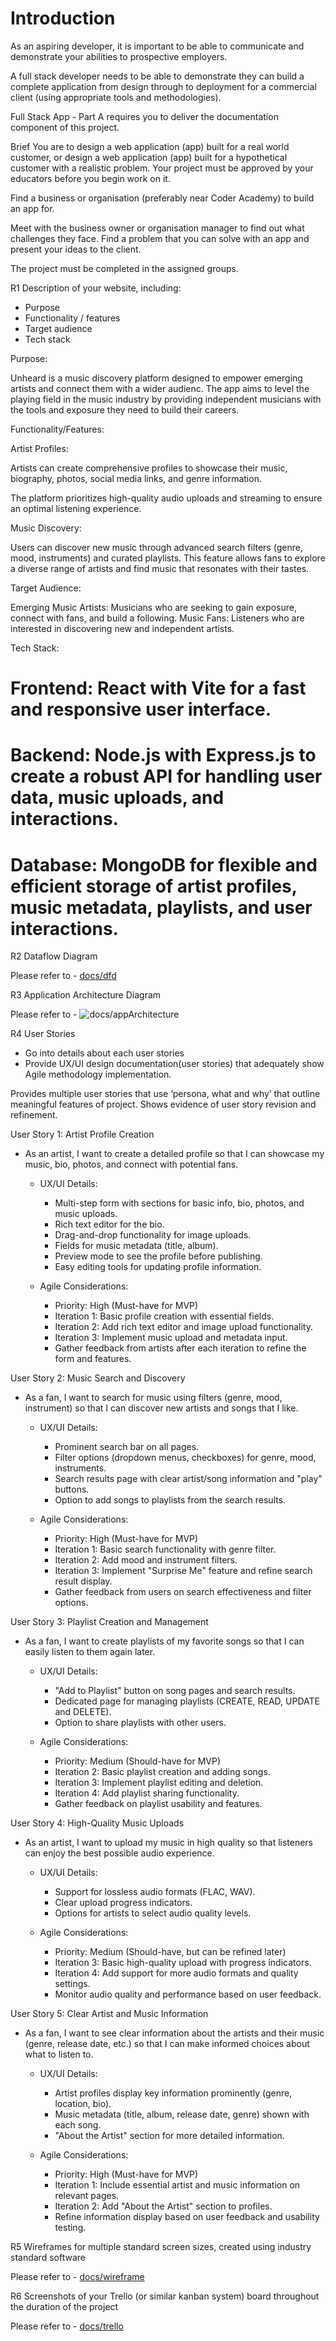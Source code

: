 # Introduction

As an aspiring developer, it is important to be able to communicate and demonstrate your abilities to prospective employers.

A full stack developer needs to be able to demonstrate they can build a complete application from design through to deployment for a commercial client (using appropriate tools and methodologies).

Full Stack App - Part A requires you to deliver the documentation component of this project.

Brief
You are to design a web application (app) built for a real world customer, or design a web application (app) built for a hypothetical customer with a realistic problem. Your project must be approved by your educators before you begin work on it.

Find a business or organisation (preferably near Coder Academy) to build an app for.

Meet with the business owner or organisation manager to find out what challenges they face. Find a problem that you can solve with an app and present your ideas to the client.

The project must be completed in the assigned groups.


R1	Description of your website, including:
- Purpose
- Functionality / features
- Target audience
- Tech stack 

Purpose:

Unheard is a music discovery platform designed to empower emerging artists and connect them with a wider audienc. The app aims to level the playing field in the music industry by providing independent musicians with the tools and exposure they need to build their careers.

Functionality/Features:

Artist Profiles:

Artists can create comprehensive profiles to showcase their music, biography, photos, social media links, and genre information.

The platform prioritizes high-quality audio uploads and streaming to ensure an optimal listening experience.

Music Discovery:

Users can discover new music through advanced search filters (genre, mood, instruments) and curated playlists.
This feature allows fans to explore a diverse range of artists and find music that resonates with their tastes.

Target Audience:

Emerging Music Artists: Musicians who are seeking to gain exposure, connect with fans, and build a following.
Music Fans: Listeners who are interested in discovering new and independent artists.

Tech Stack:

# Frontend: React with Vite for a fast and responsive user interface.
# Backend: Node.js with Express.js to create a robust API for handling user data, music uploads, and interactions.

# Database: MongoDB for flexible and efficient storage of artist profiles, music metadata, playlists, and user interactions.

R2	Dataflow Diagram

Please refer to - [docs/dfd](docs/dfd)

R3	Application Architecture Diagram

Please refer to - ![docs/appArchitecture](<docs/appArchitecture/Application ArchitectureDiagram.jpeg>)

R4	User Stories

- Go into details about each user stories 
- Provide UX/UI design documentation(user stories) that adequately show Agile methodology implementation.

Provides multiple user stories that use ‘persona, what and why’ that outline meaningful features of project. Shows evidence of user story revision and refinement.

User Story 1: Artist Profile Creation

*   As an artist, I want to create a detailed profile so that I can showcase my music, bio, photos, and connect with potential fans.

    *   UX/UI Details:
        *   Multi-step form with sections for basic info, bio, photos, and music uploads.
        *   Rich text editor for the bio.
        *   Drag-and-drop functionality for image uploads.
        *   Fields for music metadata (title, album).
        *   Preview mode to see the profile before publishing.
        *   Easy editing tools for updating profile information.

    *   Agile Considerations:
        *   Priority: High (Must-have for MVP)
        *   Iteration 1: Basic profile creation with essential fields.
        *   Iteration 2: Add rich text editor and image upload functionality.
        *   Iteration 3: Implement music upload and metadata input.
        *   Gather feedback from artists after each iteration to refine the form and features.

User Story 2: Music Search and Discovery

*   As a fan, I want to search for music using filters (genre, mood, instrument) so that I can discover new artists and songs that I like.

    *   UX/UI Details:
        *   Prominent search bar on all pages.
        *   Filter options (dropdown menus, checkboxes) for genre, mood, instruments.
        *   Search results page with clear artist/song information and "play" buttons.
        *   Option to add songs to playlists from the search results.

    *   Agile Considerations:
        *   Priority: High (Must-have for MVP)
        *   Iteration 1: Basic search functionality with genre filter.
        *   Iteration 2: Add mood and instrument filters.
        *   Iteration 3: Implement "Surprise Me" feature and refine search result display.
        *   Gather feedback from users on search effectiveness and filter options.

User Story 3: Playlist Creation and Management

*   As a fan, I want to create playlists of my favorite songs so that I can easily listen to them again later.

    *   UX/UI Details:
        *   "Add to Playlist" button on song pages and search results.
        *   Dedicated page for managing playlists (CREATE, READ, UPDATE and DELETE).
        *   Option to share playlists with other users.

    *   Agile Considerations:
        *   Priority: Medium (Should-have for MVP)
        *   Iteration 2: Basic playlist creation and adding songs.
        *   Iteration 3: Implement playlist editing and deletion.
        *   Iteration 4: Add playlist sharing functionality.
        *   Gather feedback on playlist usability and features.

User Story 4: High-Quality Music Uploads

*   As an artist, I want to upload my music in high quality so that listeners can enjoy the best possible audio experience.

    *   UX/UI Details:
        *   Support for lossless audio formats (FLAC, WAV).
        *   Clear upload progress indicators.
        *   Options for artists to select audio quality levels.

    *   Agile Considerations:
        *   Priority: Medium (Should-have, but can be refined later)
        *   Iteration 3: Basic high-quality upload with progress indicators.
        *   Iteration 4: Add support for more audio formats and quality settings.
        *   Monitor audio quality and performance based on user feedback.

User Story 5: Clear Artist and Music Information

*   As a fan, I want to see clear information about the artists and their music (genre, release date, etc.) so that I can make informed choices about what to listen to.

    *   UX/UI Details:
        *   Artist profiles display key information prominently (genre, location, bio).
        *   Music metadata (title, album, release date, genre) shown with each song.
        *   "About the Artist" section for more detailed information.

    *   Agile Considerations:
        *   Priority: High (Must-have for MVP)
        *   Iteration 1: Include essential artist and music information on relevant pages.
        *   Iteration 2: Add "About the Artist" section to profiles.
        *   Refine information display based on user feedback and usability testing.

R5	Wireframes for multiple standard screen sizes, created using industry standard software

Please refer to - [docs/wireframe](docs/wireframe)

R6	Screenshots of your Trello (or similar kanban system) board throughout the duration of the project

Please refer to - [docs/trello ](docs/trello)

